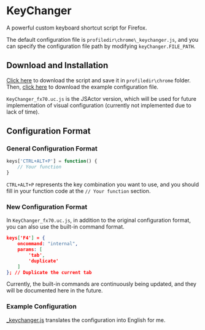 # KeyChanger

A powerful custom keyboard shortcut script for Firefox.

The default configuration file is `profiledir\chrome\_keychanger.js`, and you can specify the configuration file path by modifying `keyChanger.FILE_PATH`.

## Download and Installation

[Click here](https://chat.openai.com/KeyChanger.uc.js) to download the script and save it in `profiledir\chrome` folder. Then, [click here](https://chat.openai.com/_keychanger.js) to download the example configuration file.

`KeyChanger_fx70.uc.js` is the JSActor version, which will be used for future implementation of visual configuration (currently not implemented due to lack of time).

## Configuration Format

### General Configuration Format

```js
keys['CTRL+ALT+P'] = function() {
	// Your function
}
```

`CTRL+ALT+P` represents the key combination you want to use, and you should fill in your function code at the `// Your function` section.

### New Configuration Format

In `KeyChanger_fx70.uc.js`, in addition to the original configuration format, you can also use the built-in command format.

```json
keys['F4'] = {
    oncommand: "internal",
    params: [
        'tab',
        'duplicate'
    ]
}; // Duplicate the current tab
```

Currently, the built-in commands are continuously being updated, and they will be documented here in the future.

### Example Configuration

[_keychanger.js](https://chat.openai.com/_keychanger.js) translates the configuration into English for me.